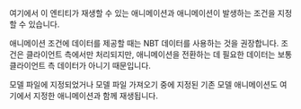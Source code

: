 여기에서 이 엔티티가 재생할 수 있는 애니메이션과 애니메이션이 발생하는 조건을 지정할 수 있습니다.

애니메이션 조건에 데이터를 제공할 때는 NBT 데이터를 사용하는 것을 권장합니다.
조건은 클라이언트 측에서만 처리되지만, 애니메이션을 전환하는 데 필요한 데이터는 보통 클라이언트 측 데이터가 아니기 때문입니다.

모델 파일에 지정되었거나 모델 파일 가져오기 중에 지정된 기존 모델 애니메이션도
여기에서 지정한 애니메이션과 함께 재생됩니다.